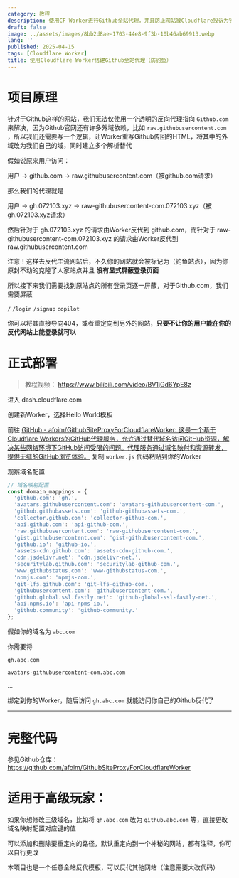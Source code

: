 ```yaml
---
category: 教程
description: 使用CF Worker进行Github全站代理，并且防止网站被Cloudflare投诉为钓鱼网站。同时这也是一个通用的二次重写反代
draft: false
image: ../assets/images/8bb2d8ae-1703-44e8-9f3b-10b46ab69913.webp
lang: ''
published: 2025-04-15
tags: [Cloudflare Worker]
title: 使用Cloudflare Worker搭建Github全站代理（防钓鱼）
---
```

# 项目原理

针对于Github这样的网站，我们无法仅使用一个透明的反向代理指向 `Github.com` 来解决，因为Github官网还有许多外域依赖，比如 `raw.githubusercontent.com` ，所以我们还需要写一个逻辑，让Worker重写Github传回的HTML，将其中的外域改为我们自己的域，同时建立多个解析替代

假如说原来用户访问：

用户 -> github.com -> raw.githubusercontent.com（被github.com请求）

那么我们的代理就是

用户 -> gh.072103.xyz -> raw-githubusercontent-com.072103.xyz（被gh.072103.xyz请求）

然后针对于 gh.072103.xyz 的请求由Worker反代到 github.com，而针对于 raw-githubusercontent-com.072103.xyz 的请求由Worker反代到 raw.githubusercontent.com

注意！这样去反代主流网站后，不久你的网站就会被标记为（钓鱼站点），因为你原封不动的克隆了人家站点并且 **没有显式屏蔽登录页面**

所以接下来我们需要找到原站点的所有登录页逐一屏蔽，对于Github.com，我们需要屏蔽

`/` `/login` `/signup` `copilot`

你可以将其直接导向404，或者重定向到另外的网站，**只要不让你的用户能在你的反代网站上能登录就可以**

# 正式部署

> 教程视频： https://www.bilibili.com/video/BV1jGd6YpE8z

进入 dash.cloudflare.com

创建新Worker，选择Hello World模板

前往 [GitHub - afoim/GithubSiteProxyForCloudflareWorker: 这是一个基于Cloudflare Workers的GitHub代理服务，允许通过替代域名访问GitHub资源，解决某些网络环境下GitHub访问受限的问题。代理服务通过域名映射和资源转发，提供无缝的GitHub浏览体验。](https://github.com/afoim/GithubSiteProxyForCloudflareWorker) 复制 `worker.js` 代码粘贴到你的Worker

观察域名配置

```js
// 域名映射配置
const domain_mappings = {
  'github.com': 'gh.',
  'avatars.githubusercontent.com': 'avatars-githubusercontent-com.',
  'github.githubassets.com': 'github-githubassets-com.',
  'collector.github.com': 'collector-github-com.',
  'api.github.com': 'api-github-com.',
  'raw.githubusercontent.com': 'raw-githubusercontent-com.',
  'gist.githubusercontent.com': 'gist-githubusercontent-com.',
  'github.io': 'github-io.',
  'assets-cdn.github.com': 'assets-cdn-github-com.',
  'cdn.jsdelivr.net': 'cdn.jsdelivr-net.',
  'securitylab.github.com': 'securitylab-github-com.',
  'www.githubstatus.com': 'www-githubstatus-com.',
  'npmjs.com': 'npmjs-com.',
  'git-lfs.github.com': 'git-lfs-github-com.',
  'githubusercontent.com': 'githubusercontent-com.',
  'github.global.ssl.fastly.net': 'github-global-ssl-fastly-net.',
  'api.npms.io': 'api-npms-io.',
  'github.community': 'github-community.'
};
```

假如你的域名为 `abc.com`

你需要将

`gh.abc.com` 

`avatars-githubusercontent-com.abc.com`

...

绑定到你的Worker，随后访问 `gh.abc.com` 就能访问你自己的Github反代了


---

# 完整代码

参见Github仓库： https://github.com/afoim/GithubSiteProxyForCloudflareWorker

# 适用于高级玩家：

如果你想修改三级域名，比如将 `gh.abc.com` 改为 `github.abc.com` 等，直接更改域名映射配置对应键的值

可以添加和删除要重定向的路径，默认重定向到一个神秘的网站，都有注释，你可以自行更改

本项目也是一个任意全站反代模板，可以反代其他网站（注意需要大改代码）
